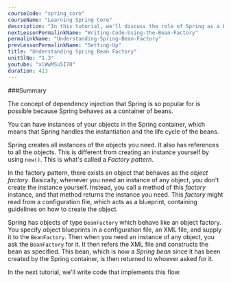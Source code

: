 ```yaml
---
courseCode: "spring_core"
courseName: "Learning Spring Core"
description: "In this tutorial, we'll discuss the role of Spring as a bean container. We'll also have a quick discussion on the Factory pattern, and I'll introduce you to the Spring Bean Factory object."
nextLessonPermalinkName: "Writing-Code-Using-the-Bean-Factory"
permalinkName: "Understanding-Spring-Bean-Factory"
prevLessonPermalinkName: "Setting-Up"
title: "Understanding Spring Bean Factory"
unitSlNo: "1.3"
youtube: "xlWwMSu5I70"
duration: 413
---
```


###Summary

The concept of dependency injection that Spring is so popular for is possible because Spring behaves as a container of beans.

You can have instances of your objects in the Spring container, which means that Spring handles the instantiation and the life cycle of the beans.

Spring creates all instances of the objects you need. It also has references to all the objects. This is different from creating an instance yourself by using `new()`. This is what's called a *Factory pattern*.

In the factory pattern, there exists an object that behaves as the *object factory*. Basically, whenever you need an instance of any object, you don't create the instance yourself. Instead, you call a method of this *factory* instance, and that method returns the instance you need. This *factory* might read from a configuration file, which acts as a blueprint, containing guidelines on how to create the object.

Spring has objects of type `BeanFactory` which behave like an object factory. You specify object blueprints in a configuration file, an XML file, and supply it to the `BeanFactory`. Then when you need an instance of any object, you ask the `BeanFactory` for it. It then refers the XML file and constructs the bean as specified. This bean, which is now a *Spring bean* since it has been created by the Spring container, is then returned to whoever asked for it.

In the next tutorial, we'll write code that implements this flow.